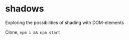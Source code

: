 # shadows

Exploring the possibilities of shading with DOM-elements

Clone, ```npm i && npm start```
